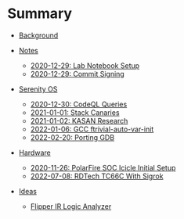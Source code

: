 # Summary

- [Background](./background.md)

- [Notes]()
    - [2020-12-29: Lab Notebook Setup](./notes/2020-12-29.md)
    - [2020-12-29: Commit Signing](./notes/2020-12-29-gpg-signing.md)

- [Serenity OS]()
    - [2020-12-30: CodeQL Queries](./serenityos/2020-12-30.md)
    - [2021-01-01: Stack Canaries](./serenityos/2021-01-01.md)
    - [2021-01-02: KASAN Research](./serenityos/2021-01-02.md)
    - [2022-01-06: GCC ftrivial-auto-var-init](./serenityos/2022-01-16.md)
    - [2022-02-20: Porting GDB](./serenityos/gdb-port.md)

- [Hardware]()
    - [2020-11-26: PolarFire SOC Icicle Initial Setup](./polarfire/2020-11-26.md)
    - [2022-07-08: RDTech TC66C With Sigrok](./hardware/rdtech-tc.md)

- [Ideas]()
    - [Flipper IR Logic Analyzer](./ideas/flipper-ir-toy.md)
